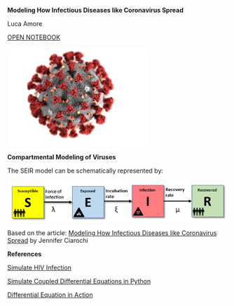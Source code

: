 **Modeling How Infectious Diseases like Coronavirus Spread**

Luca Amore

[OPEN NOTEBOOK](https://github.com/lookee/seir-model/blob/master/SEIR_model.ipynb)

![COVID-19](https://github.com/lookee/seir-model/blob/master/img/virus.jpg?raw=true)

**Compartmental Modeling of Viruses**

The SEIR model can be schematically represented by:

![SEIR](https://github.com/lookee/seir-model/blob/master/img/SEIR_block_model.png?raw=true)

Based on the article:
[Modeling How Infectious Diseases like Coronavirus Spread](https://triplebyte.com/blog/modeling-infectious-diseases)
by Jennifer Ciarochi

**References**

[Simulate HIV Infection](https://apmonitor.com/pdc/index.php/Main/SimulateHIV)

[Simulate Coupled Differential Equations in Python](https://youtu.be/zRMmiBMjP9o)

[Differential Equation in Action](https://www.udacity.com/course/differential-equations-in-action--cs222)
